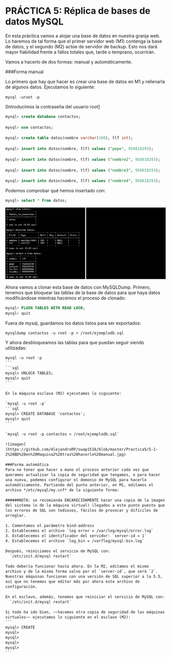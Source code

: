 

# **PRÁCTICA 5: Réplica de bases de datos MySQL**

En esta práctica vamos a alojar una base de datos en nuestra granja web. Lo haremos de tal forma que el primer servidor web (M1) contenga la base de datos, y el segundo (M2) actúe de servidor de backup. Esto nos dará mayor fiabilidad frente a fallos totales que, tarde o temprano, ocurrirán.

Vamos a hacerlo de dos formas: manual y automáticamente.

###Forma manual

Lo primero que hay que hacer es crear una base de datos en M1 y rellenarla de algunos datos. Ejecutamos lo siguiente:

`mysql -uroot -p`

[Introducimos la contraseña del usuario root]

```sql
mysql> create database contactos;

mysql> use contactos;

mysql> create table datos(nombre varchar(100), tlf int);

mysql> insert into datos(nombre, tlf) values ("pepe", 958818293);

mysql> insert into datos(nombre, tlf) values ("nombre2", 958818293);

mysql> insert into datos(nombre, tlf) values ("nombre3", 958818293);

mysql> insert into datos(nombre, tlf) values ("nombre4", 958818293);
```

Podemos comprobar qué hemos insertado con:

```sql
mysql> select * from datos;
```

![imagen](https://github.com/AlejandroRP/swap1516/blob/master/Practica5/5-1-1%20Base%20de%20datos.JPG)

Ahora vamos a clonar esta base de datos con MySQLDump. Primero, tenemos que bloquear las tablas de la base de datos para que haya datos modificándose mientras hacemos el proceso de clonado:

```sql
mysql> FLUSH TABLES WITH READ LOCK;
mysql> quit
```

Fuera de mysql, guardamos los datos listos para ser exportados:
```
mysqldump contactos -u root -p > /root/ejemplodb.sql
```

Y ahora desbloqueamos las tablas para que puedan seguir siendo utilizadas:

````
mysql -u root -p
```
```sql
mysql> UNLOCK TABLES;
mysql> quit
```

En la máquina esclava (M2) ejecutamos lo siguiente:

`mysql -u root -p`
```sql
mysql> CREATE DATABASE 'contactos';
mysql> quit
```

`mysql -u root -p contactos < /root/ejemplodb.sql`

![imagen](https://github.com/AlejandroRP/swap1516/blob/master/Practica5/5-1-2%20BD%20en%20Maquina2%20tras%20hacerlo%20manual.jpg)

###Forma automática
Para no tener que hacer a mano el proceso anterior cada vez que queramos actualizar la copia de seguridad que tengamos, o para hacer una nueva, podemos configurar el demonio de MySQL para hacerlo automáticamente. Partiendo del punto anterior, en M1, editamos el archivo */etc/mysql/my.cnf* de la siguiente forma:

######NOTA: se recomienda ENCARECIDAMENTE hacer una copia de la imagen del sistema (o de la máquina virtual) llegados a este punto puesto que los errores de SQL son tediosos, fáciles de provocar y difíciles de arreglar.

1. Comentamos el parámetro bind-address
2. Establecemos el archivo `log error = /var/log/mysql/error.log`
3. Establecemos el identificador del servidor: `server-id = 1`
4. Establecemos el archivo `log_bin = /var7log/mysql-bin.log`

Después, reiniciamos el servicio de MySQL con:
  `/etc/init.d/mysql restart`

Todo debería funcionar hasta ahora. En la M2, editamos el mismo archivo y de la misma forma salvo por el `server-id`, que será `2`. Nuestras máquinas funcionan con una versión de SQL superior a la 5.5, así que no tenemos que editar más por ahora este archivo de configuración.

En el esclavo, además, tenemos que reiniciar el servicio de MySQL con:
  `/etc/init.d/mysql restart`

Si todo ha ido bien, ~~hacemos otra copia de seguridad de las máquinas virtuales~~ ejecutamos lo siguiente en el esclavo (M2):
```
mysql> CREATE
mysql> 
mysql> 
mysql> 
mysql> 
```


